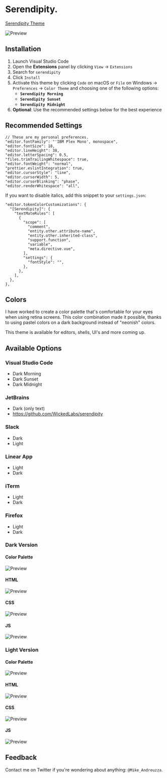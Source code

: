 # Serendipity.

[Serendipity Theme](https://serendipitytheme.com)

![Preview](https://raw.githubusercontent.com/michael-andreuzza/wvsc-serendipity/master/serendipityHero.png)

## Installation

1. Launch Visual Studio Code
2. Open the **Extensions** panel by clicking `View` → `Extensions`
3. Search for `serendipity`
4. Click `Install`
5. Activate this theme by clicking `Code` on macOS or `File` on Windows → `Preferences` → `Color Theme` and choosing one of the following options:
   - **`Serendipity Morning`**
   - **`Serendipity Sunset`**
   - **`Serendipity Midnight`**
6. **Optional**: Use the recommended settings below for the best experience

## Recommended Settings

```json5
// These are my personal preferences.
"editor.fontFamily": "'IBM Plex Mono', monospace",
"editor.fontSize": 18,
"editor.lineHeight": 38,
"editor.letterSpacing": 0.5,
"files.trimTrailingWhitespace": true,
"editor.fontWeight": "normal",
"prettier.eslintIntegration": true,
"editor.cursorStyle": "line",
"editor.cursorWidth": 5,
"editor.cursorBlinking": "phase",
"editor.renderWhitespace": "all",
```

If you want to disable italics, add this snippet to your `settings.json`:

```json5
"editor.tokenColorCustomizations": {
  "[Serendipity]": {
    "textMateRules": [
      {
        "scope": [
          "comment",
          "entity.other.attribute-name",
          "entity.other.inherited-class",
          "support.function",
          "variable",
          "meta.directive.vue",
        ],
        "settings": {
          "fontStyle": "",
        },
      },
    ],
  },
},
```

## Colors

I have worked to create a color palette that's comfortable for your eyes when using retina screens.
This color combination made it possible, thanks to using pastel colors on a dark background instead of "neonish" colors.

This theme is available for editors, shells, UI's and more coming up.

## Available Options

### Visual Studio Code

- Dark Morning
- Dark Sunset
- Dark Midnight

### JetBrains

- Dark (only text)
- <https://github.com/WickedLabs/serendipity>

### Slack

- Dark
- Light

### Linear App

- Light
- Dark

### iTerm

- Light
- Dark

### Firefox

- Light
- Dark

### Dark Version

#### Color Palette

![Preview](https://raw.githubusercontent.com/michael-andreuzza/wvsc-serendipity/master/darkColors.png)

#### HTML

![Preview](https://raw.githubusercontent.com/michael-andreuzza/wvsc-serendipity/master/darkHtml.png)

#### CSS

![Preview](https://raw.githubusercontent.com/michael-andreuzza/wvsc-serendipity/master/darkCss.png)

#### JS

![Preview](https://raw.githubusercontent.com/michael-andreuzza/wvsc-serendipity/master/darkJs.png)

### Light Version

#### Color Palette

![Preview](https://raw.githubusercontent.com/michael-andreuzza/wvsc-serendipity/master/lightColors.png)

#### HTML

![Preview](https://raw.githubusercontent.com/michael-andreuzza/wvsc-serendipity/master/lightHtml.png)

#### CSS

![Preview](https://raw.githubusercontent.com/michael-andreuzza/wvsc-serendipity/master/lightCss.png)

#### JS

![Preview](https://raw.githubusercontent.com/michael-andreuzza/wvsc-serendipity/master/lightJs.png)

## Feedback

Contact me on Twitter if you're wondering about anything: `@Mike_Andreuzza`.
